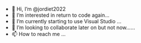 - 👋 Hi, I’m @jordiet2022
- 👀 I’m interested in return to code again...
- 🌱 I’m currently starting to use Visual Studio  ...
- 💞️ I’m looking to collaborate later on but not now......
- 📫 How to reach me ...

<!---
jordiet2022/jordiet2022 is a ✨ special ✨ repository because its `README.md` (this file) appears on your GitHub profile.
You can click the Preview link to take a look at your changes.
--->
